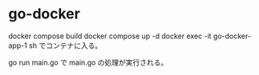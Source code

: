 # go-docker

docker compose build
docker compose up -d
docker exec -it go-docker-app-1 sh
でコンテナに入る。

go run main.go で main.go の処理が実行される。
